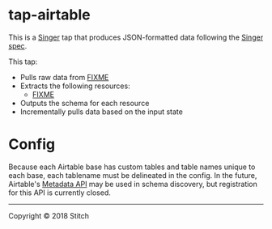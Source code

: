 # tap-airtable

This is a [Singer](https://singer.io) tap that produces JSON-formatted data
following the [Singer
spec](https://github.com/singer-io/getting-started/blob/master/SPEC.md).

This tap:

- Pulls raw data from [FIXME](http://example.com)
- Extracts the following resources:
  - [FIXME](http://example.com)
- Outputs the schema for each resource
- Incrementally pulls data based on the input state


# Config
Because each Airtable base has custom tables and table names unique to each base, each tablename must be delineated in the config. In the future, Airtable's [Metadata API](https://airtable.com/api/meta) may be used in schema discovery, but registration for this API is currently closed.

---

Copyright &copy; 2018 Stitch
